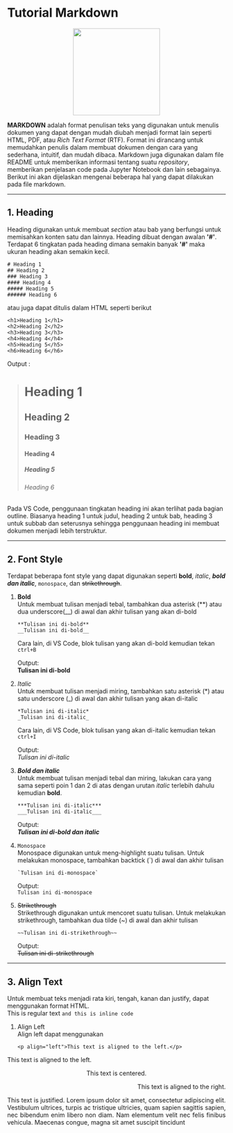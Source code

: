 # Tutorial Markdown

<p align="center">
  <img src="https://www.nicepng.com/png/detail/187-1870373_44191585-markdown-logo.png" style="display: block; margin: auto;" width="200"/>
</p>

**MARKDOWN** adalah format penulisan teks yang digunakan untuk menulis dokumen yang dapat dengan mudah diubah menjadi format lain seperti HTML, PDF, atau *Rich Text Format* (RTF). Format ini dirancang untuk memudahkan penulis dalam membuat dokumen dengan cara yang sederhana, intuitif, dan mudah dibaca. Markdown juga digunakan dalam file README untuk memberikan informasi tentang suatu *repository*, memberikan penjelasan code pada Jupyter Notebook dan lain sebagainya. Berikut ini akan dijelaskan mengenai beberapa hal yang dapat dilakukan pada file markdown.
<hr>

## **1. Heading**
Heading digunakan untuk membuat *section* atau bab yang berfungsi untuk memisahkan konten satu dan lainnya. Heading dibuat dengan awalan **'#'**. Terdapat 6 tingkatan pada heading dimana semakin banyak **'#'** maka ukuran heading akan semakin kecil.

```
# Heading 1
## Heading 2
### Heading 3
#### Heading 4
##### Heading 5
###### Heading 6
```
atau juga dapat ditulis dalam HTML seperti berikut
```
<h1>Heading 1</h1> 
<h2>Heading 2</h2> 
<h3>Heading 3</h3> 
<h4>Heading 4</h4> 
<h5>Heading 5</h5> 
<h6>Heading 6</h6> 
```
Output :
><h1>Heading 1</h1> <h2>Heading 2</h2> <h3>Heading 3</h3> <h4>Heading 4</h4> <h5>Heading 5</h5> <h6>Heading 6</h6>  

Pada VS Code, penggunaan tingkatan heading ini akan terlihat pada bagian outline. Biasanya heading 1 untuk judul, heading 2 untuk bab, heading 3 untuk subbab dan seterusnya sehingga penggunaan heading ini membuat dokumen menjadi lebih terstruktur.
<hr>

## **2. Font Style**
Terdapat beberapa font style yang dapat digunakan seperti **bold**, *italic*, ***bold dan italic***, `monospace`, dan ~~strikethrough~~.

1. **Bold**  
   Untuk membuat tulisan menjadi tebal, tambahkan dua asterisk (**) atau dua underscore(__) di awal dan akhir tulisan yang akan di-bold
   ```
   **Tulisan ini di-bold**
   __Tulisan ini di-bold__
   ```  
   Cara lain, di VS Code, blok tulisan yang akan di-bold kemudian tekan `ctrl+B`

   Output:  
   **Tulisan ini di-bold**
  
2. *Italic*  
   Untuk membuat tulisan menjadi miring, tambahkan satu asterisk (*) atau satu underscore (_) di awal dan akhir tulisan yang akan di-italic
   ```
   *Tulisan ini di-italic*
   _Tulisan ini di-italic_
   ```
   Cara lain, di VS Code, blok tulisan yang akan di-italic kemudian tekan `ctrl+I`

   Output:  
   *Tulisan ini di-italic*  

   
3. ***Bold dan italic***  
      Untuk membuat tulisan menjadi tebal dan miring, lakukan cara yang sama seperti poin 1 dan 2 di atas dengan urutan *italic* terlebih dahulu kemudian **bold**.
   ```
   ***Tulisan ini di-italic***
   ___Tulisan ini di-italic___
   ```
   Output:  
   ***Tulisan ini di-bold dan italic***

4. `Monospace`  
   Monospace digunakan untuk meng-highlight suatu tulisan. Untuk melakukan monospace, tambahkan backtick (`) di awal dan akhir tulisan
   ```
   `Tulisan ini di-monospace`
   ```
   Output:  
   `Tulisan ini di-monospace`

5. ~~Strikethrough~~  
    Strikethrough digunakan untuk mencoret suatu tulisan. Untuk melakukan strikethrough, tambahkan dua tilde (~) di awal dan akhir tulisan
   ```
   ~~Tulisan ini di-strikethrough~~
   ```
   Output:  
   ~~Tulisan ini di-strikethrough~~

---
## 3. Align Text
Untuk membuat teks menjadi rata kiri, tengah, kanan dan justify, dapat menggunakan format HTML.  
This is regular text `and this is inline code`
1. Align Left  
   Align left dapat menggunakan
   ```
   <p align="left">This text is aligned to the left.</p>
   ```
<p align="left">This text is aligned to the left.</p>

<p align="center">This text is centered.</p>

<p align="right">This text is aligned to the right.</p>

<p align="justify">This text is justified. Lorem ipsum dolor sit amet, consectetur adipiscing elit. Vestibulum ultrices, turpis ac tristique ultricies, quam sapien sagittis sapien, nec bibendum enim libero non diam. Nam elementum velit nec felis finibus vehicula. Maecenas congue, magna sit amet suscipit tincidunt
